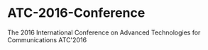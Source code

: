 # ATC-2016-Conference
The 2016 International Conference on Advanced Technologies for Communications ATC'2016
